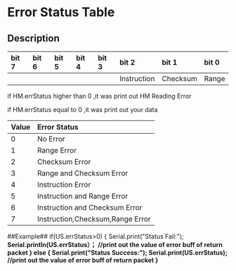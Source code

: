# Error Status Table #

## Description ##
|bit 7|bit 6|bit 5|bit 4|bit 3|bit 2|bit 1|bit 0|
|:----|:----|:----|:----|:----|:----|:----|:----|
|     |     |     |     |     |Instruction     |Checksum     |Range  |


if HM.errStatus higher than 0 ,it was print out  HM Reading Error

if HM.errStatus equal to 0 ,it was print out your data


|Value| Error Status|
|:----|:------------|
|0    |No Error|
|1    |Range Error|
|2    |Checksum Error|
|3    |Range and Checksum Error|
|4    |Instruction Error|
|5    |Instruction and Range Error|
|6    |Instruction and Checksum Error|
|7    |Instruction,Checksum,Range Error|

##Example##
if(US.errStatus>0)
{
Serial.print("Status Fail:");<b/>
Serial.println(US.errStatus）；   //print out the value of error buff of return packet
}
else
{
Serial.print("Status Success:");
Serial.print(US.errStatus);       //print out the value of error buff of return packet
}
